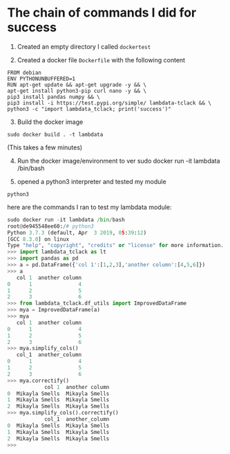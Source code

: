 # The chain of commands I did for success

1. Created an empty directory I called `dockertest`

2. Created a docker file `Dockerfile` with the following content
```docker
FROM debian
ENV PYTHONUNBUFFERED=1
RUN apt-get update && apt-get upgrade -y && \
apt-get install python3-pip curl nano -y && \
pip3 install pandas numpy && \
pip3 install -i https://test.pypi.org/simple/ lambdata-tclack && \
python3 -c "import lambdata_tclack; print('success')"
```

3. Build the docker image

`sudo docker build . -t lambdata`

(This takes a few minutes)

4. Run the docker image/environment to ver
sudo docker run -it lambdata /bin/bash


5. opened a python3 interpreter and tested my module

`python3`

here are the commands I ran to test my lambdata module:
```python
sudo docker run -it lambdata /bin/bash
root@de945548ee60:/# python3
Python 3.7.3 (default, Apr  3 2019, 05:39:12) 
[GCC 8.3.0] on linux
Type "help", "copyright", "credits" or "license" for more information.
>>> import lambdata_tclack as lt
>>> import pandas as pd
>>> a = pd.DataFrame({'col 1':[1,2,3],'another column':[4,5,6]})
>>> a
   col 1  another column
0      1               4
1      2               5
2      3               6
>>> from lambdata_tclack.df_utils import ImprovedDataFrame
>>> mya = ImprovedDataFrame(a)
>>> mya
   col 1  another column
0      1               4
1      2               5
2      3               6
>>> mya.simplify_cols()
   col_1  another_column
0      1               4
1      2               5
2      3               6
>>> mya.correctify()
            col 1  another column
0  Mikayla Smells  Mikayla Smells
1  Mikayla Smells  Mikayla Smells
2  Mikayla Smells  Mikayla Smells
>>> mya.simplify_cols().correctify()
            col_1  another_column
0  Mikayla Smells  Mikayla Smells
1  Mikayla Smells  Mikayla Smells
2  Mikayla Smells  Mikayla Smells
>>> 

```
